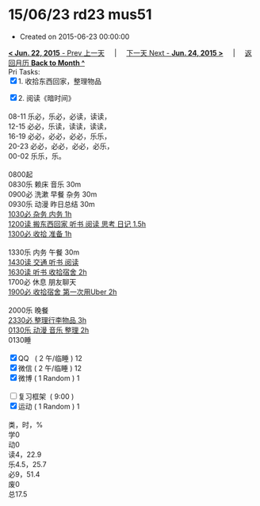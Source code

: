 # 15/06/23 rd23 mus51

- Created on 2015-06-23 00:00:00

[**< Jun. 22, 2015** - Prev 上一天](_archived/lifelogs/2015/06/d22.md) &nbsp; &nbsp; | &nbsp; &nbsp; [下一天 Next - **Jun. 24, 2015 >**](_archived/lifelogs/2015/06/d24.md) &nbsp; &nbsp; |  &nbsp; &nbsp; [返回月历 **Back to Month ^**](_archived/lifelogs/2015/06/index.md)
<br/>Pri Tasks:</strong><br clear="none"/><input type="checkbox" checked="true" />1. 收拾东西回家，整理物品</div>	<div><input type="checkbox" checked="true" />2. 阅读《暗时间》<br/></div>	<div>		<div><br clear="none"/></div>08-11 乐必，乐必，必读，读读，	</div>	<div>12-15 必必，乐读，读读，读读，</div>	<div>16-19 必必，必必，必必，乐乐，</div>	<div>20-23 必必，必必，必必，必乐，</div>	<div>00-02 乐乐，乐。</div>	<div><br/></div>	<div>0800起</div>	<div>0830乐 赖床 音乐 30m</div>	<div>0900必 洗漱 早餐 杂务 30m</div>	<div>0930乐 动漫 昨日总结 30m</div>	<div><u>1030必 杂务 内务 1h</u></div>	<div><u>1200读 搬东西回家 听书 阅读 思考 日记 1.5h</u></div>	<div><u>1300必 收拾 准备 1h</u></div>	<div><strong><br/></strong></div>	<div>1330乐 内务 午餐 30m</div>	<div><u>1430读 交通 听书 阅读</u></div>	<div><u>1630读 听书 收拾宿舍 2h</u></div>	<div>1700必 休息 朋友聊天</div>	<div><u>1900必 收拾宿舍 第一次用Uber 2h</u></div>	<div><b><br/></b></div>	<div>2000乐 晚餐</div>	<div><u>2330必 整理行李物品 3h</u></div>	<div><u>0130乐 动漫 音乐 整理 2h</u></div>	<div>0130睡</div>	<div><br clear="none"/></div>	<div><input type="checkbox" checked="true" />QQ   ( 2 午/临睡 ) 12<br clear="none"/><input type="checkbox" checked="true" />微信 ( 2 午/临睡 ) 12</div>	<div><input type="checkbox" checked="true" />微博 ( 1 Random ) 1</div>	<div><br clear="none"/></div>	<div><input type="checkbox" />复习框架  ( 9:00 ) <br clear="none"/></div>	<div><input type="checkbox" checked="true" />运动 ( 1 Random ) 1</div>	<div>		<div><br clear="none"/></div>类，时，%<br clear="none"/>学0<br clear="none"/>动0<br clear="none"/>读4，22.9<br clear="none"/>乐4.5，25.7<br clear="none"/>必9，51.4<br clear="none"/>废0<br clear="none"/>总17.5</div>
